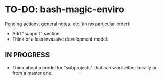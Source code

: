 # TO-DO: bash-magic-enviro
Pending actions, general notes, etc. (in no particular order):
* Add "support" section
* Think of a less invassive development model.

## IN PROGRESS
* Think about a model for "subprojects" that can work either locally or from a master one.
